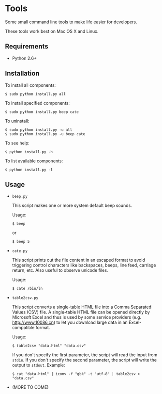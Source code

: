 Tools
=====

Some small command line tools to make life easier for developers.

These tools work best on Mac OS X and Linux.

Requirements
------------

*   Python 2.6+

Installation
------------

To install all components:

    $ sudo python install.py all

To install specified components:

    $ sudo python install.py beep cate

To uninstall:

    $ sudo python install.py -u all
    $ sudo python install.py -u beep cate

To see help:

    $ python install.py -h

To list available components:

    $ python install.py -l

Usage
-----

*   `beep.py`
    
    This script makes one or more system default beep sounds.
    
    Usage:
    
        $ beep
    
    or
    
        $ beep 5

*   `cate.py`
    
    This script prints out the file content in an escaped format to avoid triggering control characters like backspaces, beeps, line feed, carriage return, etc. Also useful to observe unicode files.
    
    Usage:
    
        $ cate /bin/ln

*   `table2csv.py`
    
    This script converts a single-table HTML file into a Comma Separated Values (CSV) file. A single-table HTML file can be opened directly by Microsoft Excel and thus is used by some service providers (e.g. http://www.10086.cn) to let you download large data in an Excel-compatible format.
    
    Usage:
    
        $ table2csv "data.html" "data.csv"
    
    If you don't specify the first parameter, the script will read the input from `stdin`. If you don't specify the second parameter, the script will write the output to `stdout`. Example:
    
        $ cat "data.html" | iconv -f "gbk" -t "utf-8" | table2csv > "data.csv"

*   (MORE TO COME)
